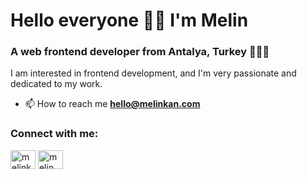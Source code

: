 <h1>Hello everyone 👋🏻  I'm Melin</h1>

<h3>A web frontend developer from Antalya, Turkey 👩🏻‍💻​</h3>
<p>I am interested in frontend development, and I'm very passionate and dedicated to my work.</p>

- 📫 How to reach me **hello@melinkan.com**

<h3 align="left">Connect with me:</h3>
<p align="left">
<a href="https://linkedin.com/in/melinkan" target="blank"><img align="center" src="https://raw.githubusercontent.com/rahuldkjain/github-profile-readme-generator/master/src/images/icons/Social/linked-in-alt.svg" alt="melinkan" height="30" width="40" /></a>
<a href="https://twitter.com/melin_kan" target="blank"><img align="center" src="https://raw.githubusercontent.com/rahuldkjain/github-profile-readme-generator/master/src/images/icons/Social/twitter.svg" alt="melin_kan" height="30" width="40" /></a>
</p>
